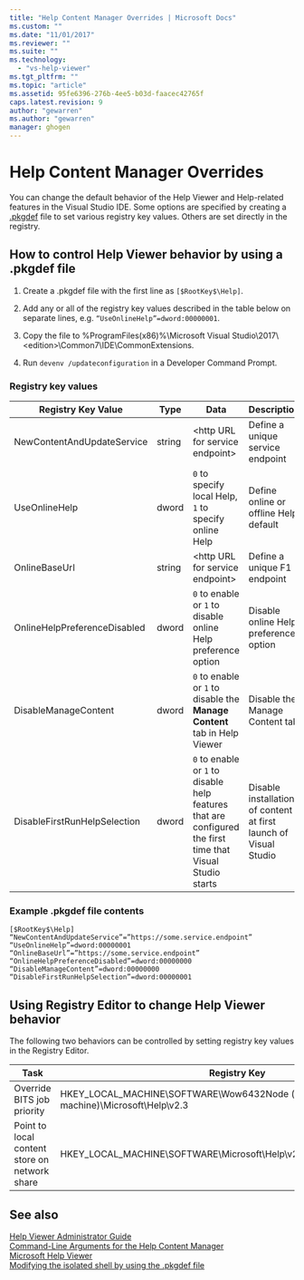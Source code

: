 ```yaml
---
title: "Help Content Manager Overrides | Microsoft Docs"
ms.custom: ""
ms.date: "11/01/2017"
ms.reviewer: ""
ms.suite: ""
ms.technology: 
  - "vs-help-viewer"
ms.tgt_pltfrm: ""
ms.topic: "article"
ms.assetid: 95fe6396-276b-4ee5-b03d-faacec42765f
caps.latest.revision: 9
author: "gewarren"
ms.author: "gewarren"
manager: ghogen
---
```

# Help Content Manager Overrides
You can change the default behavior of the Help Viewer and Help-related features in the Visual Studio IDE. Some options are specified by creating a [.pkgdef](https://blogs.msdn.microsoft.com/visualstudio/2009/12/18/whats-a-pkgdef-and-why/) file to set various registry key values. Others are set directly in the registry.

## How to control Help Viewer behavior by using a .pkgdef file

1. Create a .pkgdef file with the first line as `[$RootKey$\Help]`.

2. Add any or all of the registry key values described in the table below on separate lines, e.g. `“UseOnlineHelp”=dword:00000001`.

3. Copy the file to %ProgramFiles(x86)%\Microsoft Visual Studio\2017\\<edition\>\Common7\IDE\CommonExtensions.

4. Run `devenv /updateconfiguration` in a Developer Command Prompt.

### Registry key values
|Registry Key Value|Type|Data|Description|  
|------------------|----|----|-----------|  
|NewContentAndUpdateService|string|\<http URL for service endpoint\>|Define a unique service endpoint|
|UseOnlineHelp|dword|`0` to specify local Help, `1` to specify online Help|Define online or offline Help default|
|OnlineBaseUrl|string|\<http URL for service endpoint\>|Define a unique F1 endpoint|
|OnlineHelpPreferenceDisabled|dword|`0` to enable or `1` to disable online Help preference option|Disable online Help preference option|
|DisableManageContent|dword|`0` to enable or `1` to disable the **Manage Content** tab in Help Viewer|Disable the Manage Content tab|
|DisableFirstRunHelpSelection|dword|`0` to enable or `1` to disable help features that are configured the first time that Visual Studio starts|Disable installation of content at first launch of Visual Studio|

### Example .pkgdef file contents
```
[$RootKey$\Help]
“NewContentAndUpdateService”=”https://some.service.endpoint”
“UseOnlineHelp”=dword:00000001
“OnlineBaseUrl”=”https://some.service.endpoint”
“OnlineHelpPreferenceDisabled”=dword:00000000
“DisableManageContent”=dword:00000000
“DisableFirstRunHelpSelection”=dword:00000001
```

## Using Registry Editor to change Help Viewer behavior
The following two behaviors can be controlled by setting registry key values in the Registry Editor.  
  
|Task|Registry Key|Value|Data|  
|----------|-----|------|----|
|Override BITS job priority|HKEY_LOCAL_MACHINE\SOFTWARE\Wow6432Node (on a 64-bit machine)\Microsoft\Help\v2.3|BITSPriority|**foreground**, **high**, **normal**, or **low**|
|Point to local content store on network share|HKEY_LOCAL_MACHINE\SOFTWARE\Microsoft\Help\v2.3\Catalogs\VisualStudio15|LocationPath|"*ContentStoreNetworkShare*"|
  
## See also
[Help Viewer Administrator Guide](../ide/help-viewer-administrator-guide.md)  
[Command-Line Arguments for the Help Content Manager](../ide/command-line-arguments-for-the-help-content-manager.md)  
[Microsoft Help Viewer](../ide/microsoft-help-viewer.md)  
[Modifying the isolated shell by using the .pkgdef file](../extensibility/shell/modifying-the-isolated-shell-by-using-the-dot-pkgdef-file.md)